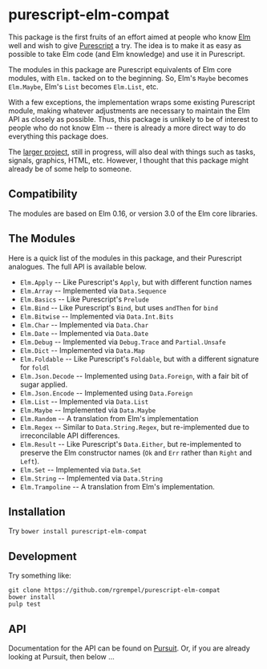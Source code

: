 
# purescript-elm-compat

This package is the first fruits of an effort aimed at people who know
[Elm](http://elm-lang.org) well and wish to give
[Purescript](http://purescript.org) a try. The idea is to make it as easy
as possible to take Elm code (and Elm knowledge) and use it in Purescript.

The modules in this package are Purescript equivalents of Elm core modules,
with `Elm.` tacked on to the beginning. So, Elm's `Maybe` becomes
`Elm.Maybe`, Elm's `List` becomes `Elm.List`, etc.

With a few exceptions, the implementation wraps some existing
Purescript module, making whatever adjustments are necessary to maintain
the Elm API as closely as possible. Thus, this package is unlikely to
be of interest to people who do not know Elm -- there is already a
more direct way to do everything this package does.

The [larger project](https://github.com/rgrempel/purescript-elm), still
in progress, will also deal with things such as tasks, signals, graphics, HTML,
etc. However, I thought that this package might already be of some help
to someone.

## Compatibility

The modules are based on Elm 0.16, or version 3.0 of the Elm core libraries.

## The Modules

Here is a quick list of the modules in this package, and their Purescript analogues.
The full API is available below.

* `Elm.Apply` -- Like Purescript's `Apply`, but with different function names
* `Elm.Array` -- Implemented via `Data.Sequence`
* `Elm.Basics` -- Like Purescript's `Prelude`
* `Elm.Bind` -- Like Purescript's `Bind`, but uses `andThen` for `bind`
* `Elm.Bitwise` -- Implemented via `Data.Int.Bits`
* `Elm.Char` -- Implemented via `Data.Char`
* `Elm.Date` -- Implemented via `Data.Date`
* `Elm.Debug` -- Implemented via `Debug.Trace` and `Partial.Unsafe`
* `Elm.Dict` -- Implemented via `Data.Map`
* `Elm.Foldable` -- Like Purescript's `Foldable`, but with a different signature for `foldl`
* `Elm.Json.Decode` -- Implemented using `Data.Foreign`, with a fair bit of sugar applied.
* `Elm.Json.Encode` -- Implemented using `Data.Foreign`
* `Elm.List` -- Implemented via `Data.List`
* `Elm.Maybe` -- Implemented via `Data.Maybe`
* `Elm.Random` -- A translation from Elm's implementation
* `Elm.Regex` -- Similar to `Data.String.Regex`, but re-implemented due to irreconcilable API differences.
* `Elm.Result` -- Like Purescript's `Data.Either`, but re-implemented to preserve the Elm constructor names (`Ok` and `Err` rather than `Right` and `Left`).
* `Elm.Set` -- Implemented via `Data.Set`
* `Elm.String` -- Implemented via `Data.String`
* `Elm.Trampoline` -- A translation from Elm's implementation.

## Installation

Try `bower install purescript-elm-compat`

## Development

Try something like:

    git clone https://github.com/rgrempel/purescript-elm-compat
    bower install
    pulp test

## API

Documentation for the API can be found on
[Pursuit](https://pursuit.purescript.org/packages/purescript-elm-compat).
Or, if you are already looking at Pursuit, then below ...

